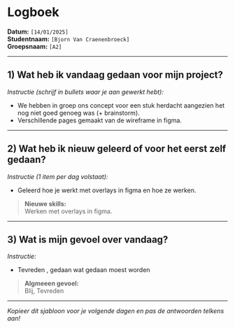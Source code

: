 # Logboek

**Datum:** `[14/01/2025]`  
**Studentnaam:** `[Bjorn Van Craenenbroeck]`  
**Groepsnaam:** `[A2]`

---

## 1) Wat heb ik vandaag gedaan voor mijn project?

*Instructie (schrijf in bullets waar je aan gewerkt hebt):*  
- We hebben in groep ons concept voor een stuk herdacht aangezien het nog niet goed genoeg was (+ brainstorm).
- Verschillende pages gemaakt van de wireframe in figma.



---
## 2) Wat heb ik nieuw geleerd of voor het eerst zelf gedaan?

*Instructie (1 item per dag volstaat):*  
- Geleerd hoe je werkt met overlays in figma en hoe ze werken.


> **Nieuwe skills:**  
> Werken met overlays in figma. 
>  

---

## 3) Wat is mijn gevoel over vandaag?

*Instructie:*  
- Tevreden , gedaan wat gedaan moest worden


> **Algmeeen gevoel:**  
 Blij, Tevreden

---

*Kopieer dit sjabloon voor je volgende dagen en pas de antwoorden telkens aan!*

